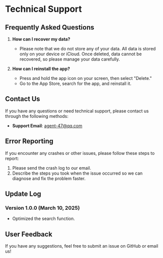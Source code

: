# Technical Support

## Frequently Asked Questions

1. **How can I recover my data?**
   - Please note that we do not store any of your data. All data is stored only on your device or iCloud. Once deleted, data cannot be recovered, so please manage your data carefully.

2. **How can I reinstall the app?**
   - Press and hold the app icon on your screen, then select "Delete."
   - Go to the App Store, search for the app, and reinstall it.

## Contact Us

If you have any questions or need technical support, please contact us through the following methods:
- **Support Email**: [agent-47@qq.com](mailto:agent-47@qq.com)

## Error Reporting

If you encounter any crashes or other issues, please follow these steps to report:
1. Please send the crash log to our email.
2. Describe the steps you took when the issue occurred so we can diagnose and fix the problem faster.

## Update Log

### Version 1.0.0 (March 10, 2025)
- Optimized the search function.

## User Feedback

If you have any suggestions, feel free to submit an issue on GitHub or email us!
